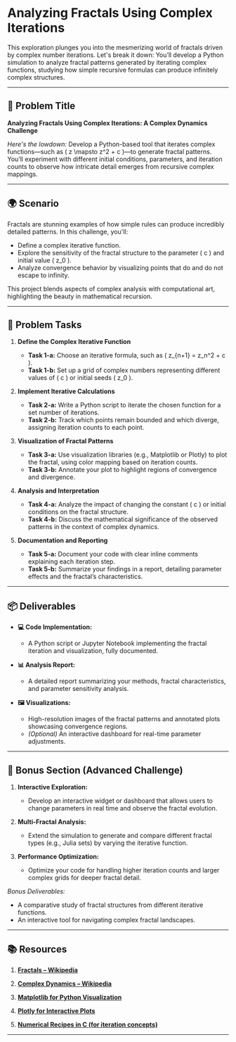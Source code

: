 # Analyzing Fractals Using Complex Iterations

This exploration plunges you into the mesmerizing world of fractals driven by complex number iterations. Let's break it down: You’ll develop a Python simulation to analyze fractal patterns generated by iterating complex functions, studying how simple recursive formulas can produce infinitely complex structures.

---

## 📝 Problem Title

**Analyzing Fractals Using Complex Iterations: A Complex Dynamics Challenge**

*Here's the lowdown:*
Develop a Python-based tool that iterates complex functions—such as \( z \mapsto z^2 + c \)—to generate fractal patterns. You’ll experiment with different initial conditions, parameters, and iteration counts to observe how intricate detail emerges from recursive complex mappings.

---

## 🌍 Scenario

Fractals are stunning examples of how simple rules can produce incredibly detailed patterns. In this challenge, you'll:
- Define a complex iterative function.
- Explore the sensitivity of the fractal structure to the parameter \( c \) and initial value \( z_0 \).
- Analyze convergence behavior by visualizing points that do and do not escape to infinity.
  
This project blends aspects of complex analysis with computational art, highlighting the beauty in mathematical recursion.

---

## 🔧 Problem Tasks

1. **Define the Complex Iterative Function**
   - **Task 1-a:** Choose an iterative formula, such as \( z_{n+1} = z_n^2 + c \).  
   - **Task 1-b:** Set up a grid of complex numbers representing different values of \( c \) or initial seeds \( z_0 \).

2. **Implement Iterative Calculations**
   - **Task 2-a:** Write a Python script to iterate the chosen function for a set number of iterations.  
   - **Task 2-b:** Track which points remain bounded and which diverge, assigning iteration counts to each point.

3. **Visualization of Fractal Patterns**
   - **Task 3-a:** Use visualization libraries (e.g., Matplotlib or Plotly) to plot the fractal, using color mapping based on iteration counts.  
   - **Task 3-b:** Annotate your plot to highlight regions of convergence and divergence.

4. **Analysis and Interpretation**
   - **Task 4-a:** Analyze the impact of changing the constant \( c \) or initial conditions on the fractal structure.  
   - **Task 4-b:** Discuss the mathematical significance of the observed patterns in the context of complex dynamics.

5. **Documentation and Reporting**
   - **Task 5-a:** Document your code with clear inline comments explaining each iteration step.  
   - **Task 5-b:** Summarize your findings in a report, detailing parameter effects and the fractal’s characteristics.

---

## 📦 Deliverables

- **💻 Code Implementation:**
  - A Python script or Jupyter Notebook implementing the fractal iteration and visualization, fully documented.
  
- **📊 Analysis Report:**
  - A detailed report summarizing your methods, fractal characteristics, and parameter sensitivity analysis.
  
- **🖼️ Visualizations:**
  - High-resolution images of the fractal patterns and annotated plots showcasing convergence regions.
  - *(Optional)* An interactive dashboard for real-time parameter adjustments.

---

## 🎁 Bonus Section (Advanced Challenge)

1. **Interactive Exploration:**
   - Develop an interactive widget or dashboard that allows users to change parameters in real time and observe the fractal evolution.
   
2. **Multi-Fractal Analysis:**
   - Extend the simulation to generate and compare different fractal types (e.g., Julia sets) by varying the iterative function.
   
3. **Performance Optimization:**
   - Optimize your code for handling higher iteration counts and larger complex grids for deeper fractal detail.

*Bonus Deliverables:*
- A comparative study of fractal structures from different iterative functions.
- An interactive tool for navigating complex fractal landscapes.

---

## 📚 Resources

1. **[Fractals – Wikipedia](https://en.wikipedia.org/wiki/Fractal)**

2. **[Complex Dynamics – Wikipedia](https://en.wikipedia.org/wiki/Complex_dynamics)**

3. **[Matplotlib for Python Visualization](https://matplotlib.org/)**

4. **[Plotly for Interactive Plots](https://plotly.com/python/)**

5. **[Numerical Recipes in C (for iteration concepts)](https://numerical.recipes/)**

---
